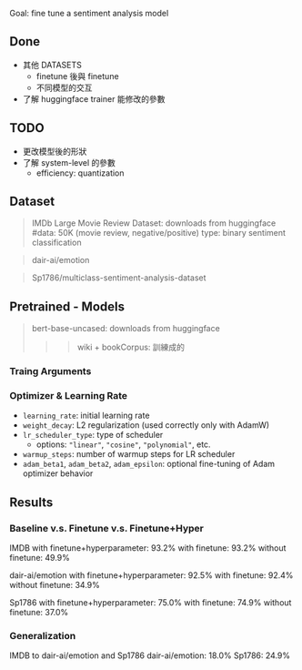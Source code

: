 Goal: fine tune a sentiment analysis model

## Done
* 其他 DATASETS
    * finetune 後與 finetune
    * 不同模型的交互
* 了解 huggingface trainer 能修改的參數

## TODO

* 更改模型後的形狀
* 了解 system-level 的參數
    * efficiency: quantization 

## Dataset
>IMDb Large Movie Review Dataset: downloads from huggingface
>#data: 50K (movie review, negative/positive)
>type: binary sentiment classification

>dair-ai/emotion

>Sp1786/multiclass-sentiment-analysis-dataset

## Pretrained - Models
>bert-base-uncased: downloads from huggingface
>>>wiki + bookCorpus: 訓練成的

### Traing Arguments
### **Optimizer & Learning Rate**
* `learning_rate`: initial learning rate
* `weight_decay`: L2 regularization (used correctly only with AdamW)
* `lr_scheduler_type`: type of scheduler
  * options: `"linear"`, `"cosine"`, `"polynomial"`, etc.
* `warmup_steps`: number of warmup steps for LR scheduler
* `adam_beta1`, `adam_beta2`, `adam_epsilon`: optional fine-tuning of Adam optimizer behavior


## Results
### Baseline v.s. Finetune v.s. Finetune+Hyper
IMDB
with finetune+hyperparameter: 93.2%
with finetune: 93.2%
without finetune: 49.9%

dair-ai/emotion
with finetune+hyperparameter: 92.5%
with finetune: 92.4%
without finetune: 34.9%

Sp1786
with finetune+hyperparameter: 75.0%
with finetune: 74.9%
without finetune: 37.0%

### Generalization
IMDB to dair-ai/emotion and Sp1786
dair-ai/emotion: 18.0%
Sp1786: 24.9%